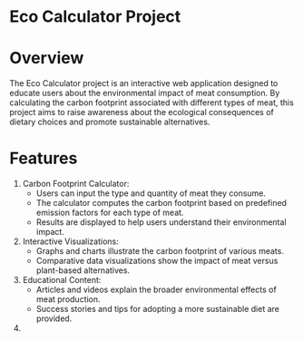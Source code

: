 # Eco Calculator Project
# Overview
The Eco Calculator project is an interactive web application designed to educate users about the environmental impact of meat consumption. By calculating the carbon footprint associated with different types of meat, this project aims to raise awareness about the ecological consequences of dietary choices and promote sustainable alternatives.
# Features
   1. Carbon Footprint Calculator:
      * Users can input the type and quantity of meat they consume.
      * The calculator computes the carbon footprint based on predefined emission factors for each type of meat.
      * Results are displayed to help users understand their environmental impact.
   2. Interactive Visualizations:
      * Graphs and charts illustrate the carbon footprint of various meats.
      * Comparative data visualizations show the impact of meat versus plant-based alternatives.
   3. Educational Content:
      * Articles and videos explain the broader environmental effects of meat production.
      * Success stories and tips for adopting a more sustainable diet are provided.
   4. 
